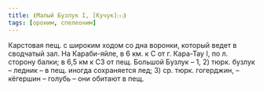 ```yaml
---
title: ⦗Малый Бузлук I, [Кучук]⒯⦘
tags: [ороним, спелеоним]
---
```


Карстовая пещ. с широким ходом со дна воронки, который ведет в сводчатый зал. На
Караби-яйле, в 6 км. к С от г. Кара-Тау I, по л. сторону балки; в 6,5 км к СЗ от
пещ. Большой Бузлук – 1, 2) тюрк. бузлук – ледник – в пещ. иногда сохраняется
лед; 3) ср. тюрк. гогерджин, – кёгершин – голубь – они обитают в пещ.
